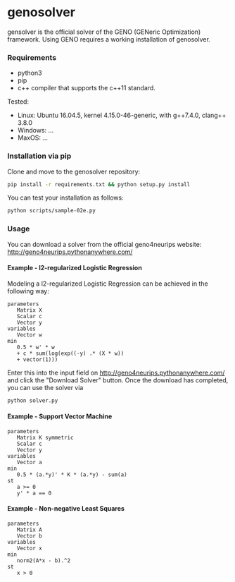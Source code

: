 # genosolver

gensolver is the official solver of the GENO (GENeric Optimization) framework. Using GENO requires a working installation of genosolver.

### Requirements
- python3
- pip
- c++ compiler that supports the  c++11 standard.

Tested:
- Linux: Ubuntu 16.04.5, kernel 4.15.0-46-generic, with g++7.4.0, clang++ 3.8.0
- Windows: ...
- MaxOS: ...


### Installation via pip
Clone and move to the genosolver repository:

```sh
pip install -r requirements.txt && python setup.py install
```

You can test your installation as follows:
```sh
python scripts/sample-02e.py
```

### Usage
You can download a solver from the official geno4neurips website:
  http://geno4neurips.pythonanywhere.com/

#### Example - l2-regularized Logistic Regression

Modeling a l2-regularized Logistic Regression can be achieved in the following way:

```
parameters
   Matrix X
   Scalar c
   Vector y
variables
   Vector w
min
   0.5 * w' * w 
   + c * sum(log(exp((-y) .* (X * w))
   + vector(1)))
```
Enter this into the input field on http://geno4neurips.pythonanywhere.com/ and click the "Download Solver" button. Once the download has completed, you can use the solver via 

```sh
python solver.py
````

#### Example - Support Vector Machine

```
parameters
   Matrix K symmetric
   Scalar c
   Vector y
variables
   Vector a
min
   0.5 * (a.*y)' * K * (a.*y) - sum(a)
st
   a >= 0
   y' * a == 0
```
#### Example - Non-negative Least Squares

```
parameters
   Matrix A
   Vector b
variables
   Vector x
min
   norm2(A*x - b).^2
st
   x > 0
```
